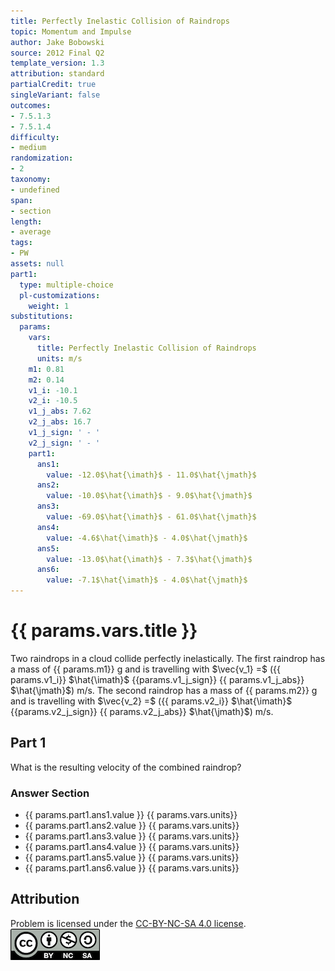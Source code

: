 ```yaml
---
title: Perfectly Inelastic Collision of Raindrops
topic: Momentum and Impulse
author: Jake Bobowski
source: 2012 Final Q2
template_version: 1.3
attribution: standard
partialCredit: true
singleVariant: false
outcomes:
- 7.5.1.3
- 7.5.1.4
difficulty:
- medium
randomization:
- 2
taxonomy:
- undefined
span:
- section
length:
- average
tags:
- PW
assets: null
part1:
  type: multiple-choice
  pl-customizations:
    weight: 1
substitutions:
  params:
    vars:
      title: Perfectly Inelastic Collision of Raindrops
      units: m/s
    m1: 0.81
    m2: 0.14
    v1_i: -10.1
    v2_i: -10.5
    v1_j_abs: 7.62
    v2_j_abs: 16.7
    v1_j_sign: ' - '
    v2_j_sign: ' - '
    part1:
      ans1:
        value: -12.0$\hat{\imath}$ - 11.0$\hat{\jmath}$
      ans2:
        value: -10.0$\hat{\imath}$ - 9.0$\hat{\jmath}$
      ans3:
        value: -69.0$\hat{\imath}$ - 61.0$\hat{\jmath}$
      ans4:
        value: -4.6$\hat{\imath}$ - 4.0$\hat{\jmath}$
      ans5:
        value: -13.0$\hat{\imath}$ - 7.3$\hat{\jmath}$
      ans6:
        value: -7.1$\hat{\imath}$ - 4.0$\hat{\jmath}$
---
```

# {{ params.vars.title }}
Two raindrops in a cloud collide perfectly inelastically. The first raindrop has a mass of {{ params.m1}} g and is travelling with $\vec{v_1} =$ ({{ params.v1_i}} $\hat{\imath}$ {{params.v1_j_sign}} {{ params.v1_j_abs}} $\hat{\jmath}$) m/s.
The second raindrop has a mass of {{ params.m2}} g and is travelling with $\vec{v_2} =$ ({{ params.v2_i}} $\hat{\imath}$ {{params.v2_j_sign}} {{ params.v2_j_abs}} $\hat{\jmath}$) m/s.

## Part 1

What is the resulting velocity of the combined raindrop?

### Answer Section

- {{ params.part1.ans1.value }} {{ params.vars.units}}
- {{ params.part1.ans2.value }} {{ params.vars.units}}
- {{ params.part1.ans3.value }} {{ params.vars.units}}
- {{ params.part1.ans4.value }} {{ params.vars.units}}
- {{ params.part1.ans5.value }} {{ params.vars.units}}
- {{ params.part1.ans6.value }} {{ params.vars.units}}

## Attribution

Problem is licensed under the [CC-BY-NC-SA 4.0 license](https://creativecommons.org/licenses/by-nc-sa/4.0/).<br> ![The Creative Commons 4.0 license requiring attribution-BY, non-commercial-NC, and share-alike-SA license.](https://raw.githubusercontent.com/firasm/bits/master/by-nc-sa.png)